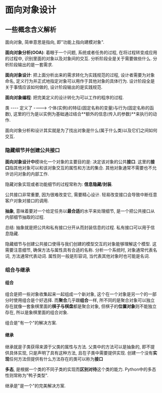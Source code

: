 # 面向对象设计

## 一些概念含义解析

面向对象, 简单意思是指向, 即"功能上指向建模对象".

**面向对象分析(OOA)**: 着眼于一个问题, 系统或者任务的过程, 在将过程转变成应用的过程中, 识别里面的对象以及对象间的交互. 分析阶段全是关于需要做些什么. 分析阶段输出的是一套需求.

**面向对象设计**: 把上面分析出来的需求转化为实践规范的过程, 设计者需要为对象命名, 定义行为并正式地指定对象可以用作于其他对象的具体行为. 设计阶段全是关于事情应该如何做的, 设计阶段输出的是实践规范.

**面向对象编程**: 把完美定义的设计转化为可以工作的程序的过程.

类 ---- 定义了 ----> 个体(实例)的特征(固定名称的变量)与行为(固定名称的函数), 这里的行为是以实例为基础通过结合**额外的信息(传入的参数)**来执行的动作.

面向对象分析和设计其实就是为了找出对象是什么(属于什么类)以及它们之间如何交互.

### 隐藏细节并创建公共接口

**面向对象设计中**模块化一个对象的主要目的是: 决定该对象的公共**接口**. 这里的**接口**指其他对象可以和该对象交互的属性和方法的集合. 其他对象通常不需要也不允许访问对象的内部工作.

隐藏对象实现或者功能细节的过程常称为: **信息隐藏/封装**.

公共接口非常重要, 因为很难改变它, 需要精心设计. 轻易改变接口会导致中断任意客户对象对接口的调用.

**抽象**, 意味着要对一个给定任务以**最合适**的水平来处理细节, 是一个把公共接口从内部细节抽取的过程.

总结: 抽象就是把公共和私有接口分开从而封装信息的过程. 私有接口可以用于信息隐藏.

隐藏细节与创建公共接口使得与我们创建的模型交互的对象能够理解这个模型. 这需要注意细节, 确保方法与属性具有合适的名称. 分析一个系统时, 对象通常代表名词, 方法通常代表动词. 属性则一般是形容词, 当代表其他对象时也可能是名词.

### 组合与继承

#### 组合

组合是把一些对象收集起来一起组成一个新对象, 这个在一个对象是另一个的一部分时使用组合是个好选择. 而**聚合**几乎跟**组合**一样, 所不同的是聚合对象可以独立存在就像一套象棋里面的**棋子与棋盘**都是聚合对象, 但棋子的**位置对象**则不能独立存在, 所以是象棋里面的组合对象.

组合是"有一个"的解决方案.

#### 继承

继承就是子类获得来源于父类的属性与方法. 父类中的方法可以是抽象的, 即不提供具体实现, 只是声明了具有这种方法, 且在子类中需要提供实现. 创建一个没有**实现**任何方法但提供有什么方法存在的类可以称为**接口**

**多态**, 是根据一个类的不同子类的实现而**区别对待**这个类的能力. Python中的多态性则常称为"鸭子类型".

继承是"是一个"的完美解决方案.